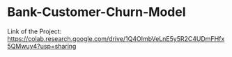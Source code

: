 # Bank-Customer-Churn-Model

Link of the Project: https://colab.research.google.com/drive/1Q4OImbVeLnE5y5R2C4UDmFHfx5QMwuy4?usp=sharing

